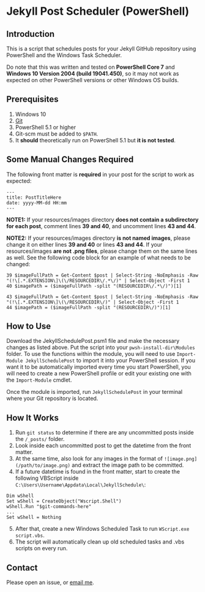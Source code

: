 # Jekyll Post Scheduler (PowerShell)

## Introduction

This is a script that schedules posts for your Jekyll GitHub repository using PowerShell and the Windows Task Scheduler. 

Do note that this was written and tested on **PowerShell Core 7** and **Windows 10 Version 2004 (build 19041.450)**, so it may not work as expected on other PowerShell versions or other Windows OS builds. 

## Prerequisites

1. Windows 10
2. [Git](https://git-scm.com/) 
3. PowerShell 5.1 or higher
4. Git-scm must be added to `$PATH`.
5. It **should** theoretically run on PowerShell 5.1 but **it is not tested**.

## Some Manual Changes Required

The following front matter is **required** in your post for the script to work as expected: 

```
---
title: PostTitleHere
date: yyyy-MM-dd HH:mm
---
```

**NOTE1:** If your resources/images directory **does not contain a subdirectory for each post**, comment lines **39 and 40**, and uncomment lines **43 and 44**.

**NOTE2:** If your resources/images directory **is not named images**, please change it on either lines **39 and 40** or lines **43 and 44**. If your resources/images **are not .png files**, please change them on the same lines as well. See the following code block for an example of what needs to be changed: 

```
39 $imageFullPath = Get-Content $post | Select-String -NoEmphasis -Raw "(!\[.*.EXTENSION\]\(\/RESOURCEDIR\/.*\/)" | Select-Object -First 1
40 $imagePath = ($imageFullPath -split "(RESOURCEDIR\/.*\/)")[1]

43 $imageFullPath = Get-Content $post | Select-String -NoEmphasis -Raw "(!\[.*.EXTENSION\]\(\/RESOURCEDIR\/)" | Select-Object -First 1
44 $imagePath = ($imageFullPath -split "(RESOURCEDIR\/)")[1]
```

## How to Use

Download the JekyllSchedulePost.psm1 file and make the necessary changes as listed above. Put the script into your `pwsh-install-dir\Modules` folder. To use the functions within the module, you will need to use `Import-Module JekyllSchedulePost` to import it into your PowerShell session. If you want it to be automatically imported every time you start PowerShell, you will need to create a new PowerShell profile or edit your existing one with the `Import-Module` cmdlet.

Once the module is imported, run `JekyllSchedulePost` in your terminal where your Git repository is located. 

## How It Works

1. Run `git status` to determine if there are any uncommitted posts inside the `/_posts/` folder. 
2. Look inside each uncommitted post to get the datetime from the front matter. 
3. At the same time, also look for any images in the format of `![image.png](/path/to/image.png)` and extract the image path to be committed. 
4. If a future datetime is found in the front matter, start to create the following VBScript inside `C:\Users\Username\Appdata\Local\JekyllSchedule\`: 

```vbscript
Dim wShell
Set wShell = CreateObject("Wscript.Shell")
wShell.Run "$git-commands-here"
...
Set wShell = Nothing
```

5. After that, create a new Windows Scheduled Task to run `WScript.exe script.vbs`. 
6. The script will automatically clean up old scheduled tasks and .vbs scripts on every run.

## Contact

Please open an issue, or [email me](mailto:ricepancakes@protonmail.com). 
